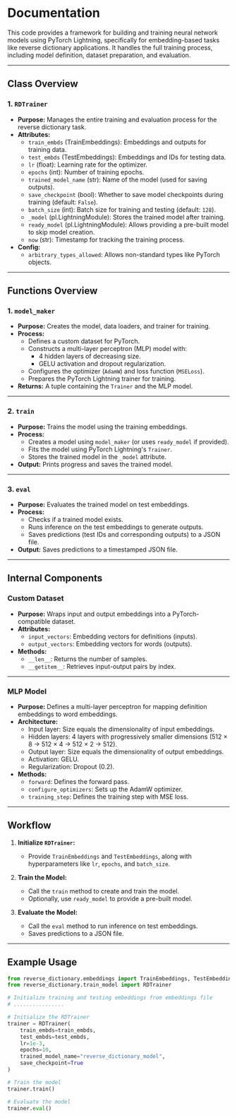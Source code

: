 # Documentation

This code provides a framework for building and training neural network models using PyTorch Lightning, specifically for embedding-based tasks like reverse dictionary applications. It handles the full training process, including model definition, dataset preparation, and evaluation.

---

## Class Overview

### 1. `RDTrainer`
- **Purpose:** Manages the entire training and evaluation process for the reverse dictionary task.
- **Attributes:**
  - `train_embds` (TrainEmbeddings): Embeddings and outputs for training data.
  - `test_embds` (TestEmbeddings): Embeddings and IDs for testing data.
  - `lr` (float): Learning rate for the optimizer.
  - `epochs` (int): Number of training epochs.
  - `trained_model_name` (str): Name of the model (used for saving outputs).
  - `save_checkpoint` (bool): Whether to save model checkpoints during training (default: `False`).
  - `batch_size` (int): Batch size for training and testing (default: `128`).
  - `_model` (pl.LightningModule): Stores the trained model after training.
  - `ready_model` (pl.LightningModule): Allows providing a pre-built model to skip model creation.
  - `now` (str): Timestamp for tracking the training process.
- **Config:**
  - `arbitrary_types_allowed`: Allows non-standard types like PyTorch objects.

---

## Functions Overview

### 1. `model_maker`
- **Purpose:** Creates the model, data loaders, and trainer for training.
- **Process:**
  - Defines a custom dataset for PyTorch.
  - Constructs a multi-layer perceptron (MLP) model with:
    - 4 hidden layers of decreasing size.
    - GELU activation and dropout regularization.
  - Configures the optimizer (`AdamW`) and loss function (`MSELoss`).
  - Prepares the PyTorch Lightning trainer for training.
- **Returns:** A tuple containing the `Trainer` and the MLP model.

---

### 2. `train`
- **Purpose:** Trains the model using the training embeddings.
- **Process:**
  - Creates a model using `model_maker` (or uses `ready_model` if provided).
  - Fits the model using PyTorch Lightning's `Trainer`.
  - Stores the trained model in the `_model` attribute.
- **Output:** Prints progress and saves the trained model.

---

### 3. `eval`
- **Purpose:** Evaluates the trained model on test embeddings.
- **Process:**
  - Checks if a trained model exists.
  - Runs inference on the test embeddings to generate outputs.
  - Saves predictions (test IDs and corresponding outputs) to a JSON file.
- **Output:** Saves predictions to a timestamped JSON file.

---

## Internal Components

### Custom Dataset
- **Purpose:** Wraps input and output embeddings into a PyTorch-compatible dataset.
- **Attributes:**
  - `input_vectors`: Embedding vectors for definitions (inputs).
  - `output_vectors`: Embedding vectors for words (outputs).
- **Methods:**
  - `__len__`: Returns the number of samples.
  - `__getitem__`: Retrieves input-output pairs by index.

---

### MLP Model
- **Purpose:** Defines a multi-layer perceptron for mapping definition embeddings to word embeddings.
- **Architecture:**
  - Input layer: Size equals the dimensionality of input embeddings.
  - Hidden layers: 4 layers with progressively smaller dimensions (512 × 8 → 512 × 4 → 512 × 2 → 512).
  - Output layer: Size equals the dimensionality of output embeddings.
  - Activation: GELU.
  - Regularization: Dropout (0.2).
- **Methods:**
  - `forward`: Defines the forward pass.
  - `configure_optimizers`: Sets up the AdamW optimizer.
  - `training_step`: Defines the training step with MSE loss.

---

## Workflow

1. **Initialize `RDTrainer`:**
   - Provide `TrainEmbeddings` and `TestEmbeddings`, along with hyperparameters like `lr`, `epochs`, and `batch_size`.

2. **Train the Model:**
   - Call the `train` method to create and train the model.
   - Optionally, use `ready_model` to provide a pre-built model.

3. **Evaluate the Model:**
   - Call the `eval` method to run inference on test embeddings.
   - Saves predictions to a JSON file.

---

## Example Usage

```python
from reverse_dictionary.embeddings import TrainEmbeddings, TestEmbeddings
from reverse_dictionary.train_model import RDTrainer

# Initialize training and testing embeddings from embeddings file
# ................

# Initialize the RDTrainer
trainer = RDTrainer(
    train_embds=train_embds,
    test_embds=test_embds,
    lr=1e-3,
    epochs=10,
    trained_model_name="reverse_dictionary_model",
    save_checkpoint=True
)

# Train the model
trainer.train()

# Evaluate the model
trainer.eval()
